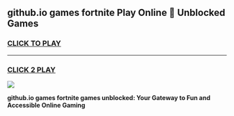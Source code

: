 
## github.io games fortnite Play Online 👋 Unblocked Games
<h3>
<a href="https://premium.freeplayer.one?title=github.io_games_fortnite&ref=19F">CLICK TO PLAY</a></h3>
<hr>

<h3>
<a href="https://premium.freeplayer.one?title=github.io_games_fortnite&ref=19F">CLICK 2 PLAY</a>
  
</h3>

<a href="https://premium.freeplayer.one?title=github.io_games_fortnite&ref=19F"><img src="https://clearcache.store/games.png"></a>


**github.io games fortnite games unblocked: Your Gateway to Fun and Accessible Online Gaming**
